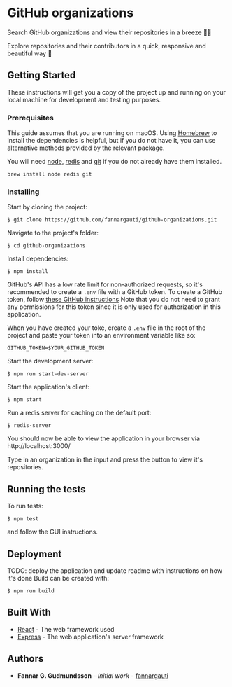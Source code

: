 # GitHub organizations

Search GitHub organizations and view their repositories in a breeze 🕵️‍♂️

Explore repositories and their contributors in a quick, responsive and beautiful way 💅

## Getting Started

These instructions will get you a copy of the project up and running on your local machine for development and testing purposes.

### Prerequisites

This guide assumes that you are running on macOS.
Using [Homebrew](https://brew.sh/) to install the dependencies is helpful, but if you do not have it, you can use alternative methods provided by the relevant package.

You will need [node](https://nodejs.org/en/), [redis](https://redis.io/) and [git](https://git-scm.com/) if you do not already have them installed.

```
brew install node redis git
```

### Installing

Start by cloning the project:

```
$ git clone https://github.com/fannargauti/github-organizations.git
```

Navigate to the project's folder:

```
$ cd github-organizations
```

Install dependencies:

```
$ npm install
```

GitHub's API has a low rate limit for non-authorized requests, so it's recommended to create a `.env` file with a GitHub token.
To create a GitHub token, follow [these GitHub instructions](https://help.github.com/en/github/authenticating-to-github/creating-a-personal-access-token-for-the-command-line)
Note that you do not need to grant any permissions for this token since it is only used for authorization in this application.

When you have created your toke, create a `.env` file in the root of the project and paste your token into an environment variable like so:

```
GITHUB_TOKEN=$YOUR_GITHUB_TOKEN
```

Start the development server:

```
$ npm run start-dev-server
```

Start the application's client:

```
$ npm start
```

Run a redis server for caching on the default port:

```
$ redis-server
```

You should now be able to view the application in your browser via http://localhost:3000/

Type in an organization in the input and press the button to view it's repositories.

## Running the tests

To run tests:

```
$ npm test
```

and follow the GUI instructions.

## Deployment

TODO: deploy the application and update readme with instructions on how it's done
Build can be created with:

```
$ npm run build
```

## Built With

- [React](https://reactjs.org/) - The web framework used
- [Express](https://expressjs.com/) - The web application's server framework

## Authors

- **Fannar G. Gudmundsson** - _Initial work_ - [fannargauti](https://github.com/fannargauti)
